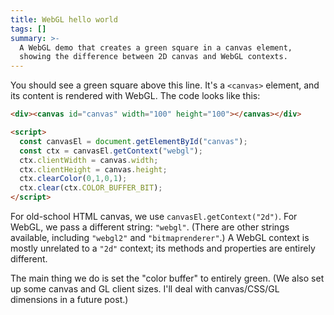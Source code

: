 ```yaml
---
title: WebGL hello world
tags: []
summary: >-
  A WebGL demo that creates a green square in a canvas element,
  showing the difference between 2D canvas and WebGL contexts.
---
```


<div><canvas id="canvas" width="100" height="100"></canvas></div>

<script>
  const canvasEl = document.getElementById("canvas");
  const ctx = canvasEl.getContext("webgl");
  ctx.clientWidth = canvas.width;
  ctx.clientHeight = canvas.height;
  ctx.clearColor(0,1,0,1);
  ctx.clear(ctx.COLOR_BUFFER_BIT);
</script>

You should see a green square above this line.
It's a `<canvas>` element, and its content is rendered with WebGL.
The code looks like this:

```html
<div><canvas id="canvas" width="100" height="100"></canvas></div>

<script>
  const canvasEl = document.getElementById("canvas");
  const ctx = canvasEl.getContext("webgl");
  ctx.clientWidth = canvas.width;
  ctx.clientHeight = canvas.height;
  ctx.clearColor(0,1,0,1);
  ctx.clear(ctx.COLOR_BUFFER_BIT);
</script>
```

For old-school HTML canvas, we use `canvasEl.getContext("2d")`.
For WebGL, we pass a different string: `"webgl"`.
(There are other strings available,
including `"webgl2"` and `"bitmaprenderer"`.)
A WebGL context is mostly unrelated to a `"2d"` context;
its methods and properties are entirely different.

The main thing we do is set the "color buffer" to entirely green.
(We also set up some canvas and GL client sizes.
I'll deal with canvas/CSS/GL dimensions in a future post.)
